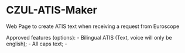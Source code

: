 # CZUL-ATIS-Maker
Web Page to create ATIS text when receiving a request from Euroscope



Approved features (options):
    - Bilingual ATIS (Text, voice will only be english);
    - All caps text;
    - 

